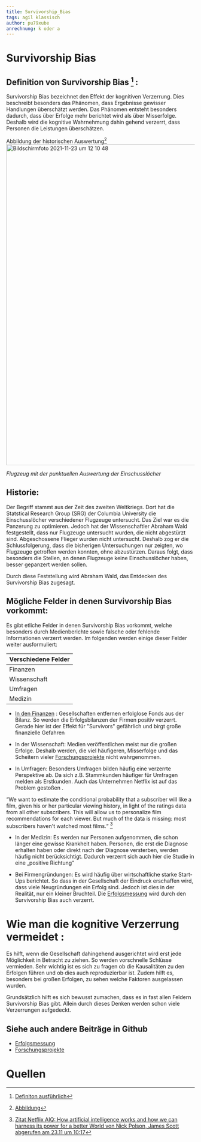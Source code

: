 ```yaml
---
title: Survivorship_Bias
tags: agil klassisch
author: pu79xube
anrechnung: k oder a
---
```


# Survivorship Bias


## Definition von Survivorship Bias [^1] : 
Survivorship Bias bezeichnet den Effekt der kognitiven Verzerrung. Dies beschreibt besonders das Phänomen, dass Ergebnisse gewisser Handlungen überschätzt werden. Das Phänomen entsteht besonders dadurch, dass über Erfolge mehr berichtet wird als über Misserfolge. Deshalb wird die kognitive Wahrnehmung dahin gehend verzerrt, dass Personen die Leistungen überschätzen.


Abbildung der historischen Auswertung[^2]
<img width="855" alt="Bildschirmfoto 2021-11-23 um 12 10 48" src="https://user-images.githubusercontent.com/93227993/143014236-6b3c0832-7fed-45b0-a8b1-c76a92d459c3.png">

*Flugzeug mit der punktuellen Auswertung der Einschusslöcher*


## Historie:
Der Begriff stammt aus der Zeit des zweiten Weltkriegs. Dort hat die Statstical Research Group (SRG) der Columbia University die Einschusslöcher verschiedener Flugzeuge untersucht. Das Ziel war es die Panzerung zu optimieren. Jedoch hat der Wissenschaftler Abraham Wald festgestellt, dass nur Flugzeuge untersucht wurden, die nicht abgestürzt sind. Abgeschossene Flieger wurden nicht untersucht. Deshalb zog er die Schlussfolgerung, dass die bisherigen Untersuchungen nur zeigten, wo Flugzeuge getroffen werden konnten, ohne abzustürzen. Daraus folgt, dass besonders die Stellen, an denen Flugzeuge keine Einschusslöcher haben, besser gepanzert werden sollen. 

Durch diese Feststellung wird Abraham Wald, das Entdecken des Survivorship Bias zugesagt. 


## Mögliche Felder in denen Survivorship Bias vorkommt:

 Es gibt etliche Felder in denen Survivorship Bias vorkommt, welche besonders durch Medienberichte sowie falsche oder fehlende Informationen verzerrt werden. Im folgenden werden einige dieser Felder weiter ausformuliert:

  
|   Verschiedene Felder  | 
|   -------------------- | 
|       Finanzen| 
|      Wissenschaft  | 
|       Umfragen      | 
|        Medizin      | 



* [In den Finanzen](#Finanzen) : 
Gesellschaften entfernen erfolglose Fonds aus der Bilanz. So werden die Erfolgsbilanzen der Firmen positiv verzerrt. Gerade hier ist der Effekt für "Survivors" gefährlich und birgt große finanzielle Gefahren 

* In der Wissenschaft: 
Medien veröffentlichen meist nur die großen Erfolge. Deshalb werden, die viel häufigeren, Misserfolge und das Scheitern vieler [Forschungsprojekte](https://github.com/pu79xube/ManagingProjectsSuccessfully.github.io/blob/main/kb/Forschungsprojekte.md) nicht wahrgenommen. 

* In Umfragen: 
Besonders Umfragen bilden häufig eine verzerrte Perspektive ab. Da sich z.B. Stammkunden häufiger für Umfragen melden als Erstkunden. Auch das Unternehmen Netflix ist auf das Problem gestoßen . 

“We want to estimate the conditional probability
that a subscriber will like a film, given his or her particular viewing
history, in light of the ratings data from all other subscribers. This will
allow us to personalize film recommendations for each viewer. But
much of the data is missing: most subscribers haven't watched most
films.“ [^3]


* In der Medizin:
Es werden nur Personen aufgenommen, die schon länger eine gewisse Krankheit haben. Personen, die erst die Diagnose erhalten haben oder direkt nach der Diagnose versterben,  werden häufig nicht berücksichtigt. Dadurch verzerrt sich auch hier die Studie in eine „positive Richtung“

* Bei Firmengründungen:
Es wird häufig über wirtschaftliche starke Start-Ups berichtet. So dass in der Gesellschaft der Eindruck erschaffen wird, dass viele Neugründungen ein Erfolg sind. Jedoch ist dies in der Realität, nur ein kleiner Bruchteil. Die [Erfolgsmessung](https://github.com/pu79xube/ManagingProjectsSuccessfully.github.io/blob/main/kb/Erfolgsmessung.md) wird durch den Survivorship Bias auch verzerrt.
 


# Wie man die kognitive Verzerrung vermeidet : 

Es hilft, wenn die Gesellschaft dahingehend ausgerichtet wird erst jede Möglichkeit in Betracht zu ziehen. So werden vorschnelle Schlüsse vermieden. Sehr wichtig ist es sich zu fragen ob die Kausalitäten zu den Erfolgen führen und ob dies auch reproduzierbar ist. Zudem hilft es, besonders bei großen Erfolgen, zu sehen welche Faktoren ausgelassen wurden. 

Grundsätzlich hilft es sich bewusst zumachen, dass es in fast allen Feldern Survivorship Bias gibt. Allein durch dieses Denken werden schon viele Verzerrungen aufgedeckt. 


## Siehe auch andere Beiträge in Github

* [Erfolgsmessung](https://github.com/pu79xube/ManagingProjectsSuccessfully.github.io/blob/main/kb/Erfolgsmessung.md)
* [Forschungsprojekte](https://github.com/pu79xube/ManagingProjectsSuccessfully.github.io/blob/main/kb/Forschungsprojekte.md)


# Quellen
[^1]: [Definiton ausführlich](https://dorsch.hogrefe.com/stichwort/ueberlebensirrtum/)

[^2]: [Abbildung](https://de.wikipedia.org/wiki/Survivorship_Bias#/media/Datei:Survivorship-bias.svg)

[^3]: [Zitat Netflix AIQ: How artificial intelligence works and how we can harness its power for a better World von Nick Polson, James Scott abgerufen am 23.11 um 10:17](https://books.google.de/books?id=vvkvDwAAQBAJ&pg=PT31&dq=wald+survivorship+bias+armor&hl=de&sa=X&ved=2ahUKEwjIjo6lnNXtAhWIC-wKHT6MAggQuwUwAHoECAMQCg#v=onepage&q&f=false)





